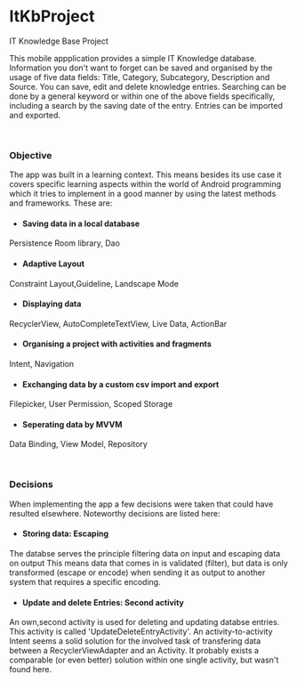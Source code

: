 # ItKbProject
IT Knowledge Base Project

This mobile appplication provides a simple IT Knowledge database. Information you don't want to forget can be saved and organised by the usage of five data fields:
Title, Category, Subcategory, Description and Source.
You can save, edit and delete knowledge entries. Searching can be done by a general keyword or within one of the above fields specifically, including a search by the saving date of the entry. Entries can be imported and exported.

<br>

### Objective

The app was built in a learning context. This means besides its use case it covers specific learning aspects within the world of Android programming which it tries to implement in a good manner by using the latest methods and frameworks. These are:

- #### Saving data in a local database
Persistence Room library, Dao

- #### Adaptive Layout
Constraint Layout,Guideline, Landscape Mode

- #### Displaying data
RecyclerView, AutoCompleteTextView, Live Data, ActionBar

- #### Organising a project with activities and fragments
Intent, Navigation

- #### Exchanging data by a custom csv import and export
Filepicker, User Permission, Scoped Storage

- #### Seperating data by MVVM
Data Binding, View Model, Repository

<br>

### Decisions
When implementing the app a few decisions were taken that could have resulted elsewhere. Noteworthy decisions are listed here:

- #### Storing data: Escaping 
The databse serves the principle filtering data on input and escaping data on output
This means data that comes in is validated (filter), but data is only transformed (escape or encode) when sending it as output 
to another system that requires a specific encoding.

- #### Update and delete Entries: Second activity
An own,second activity is used for deleting and updating databse entries. This activity is called 'UpdateDeleteEntryActivity'.
An activity-to-activity Intent seems a solid solution for the involved task of transfering data between a RecyclerViewAdapter
and an Activity. It probably exists a comparable (or even better) solution within one single activity, but wasn't found here.

<br>

